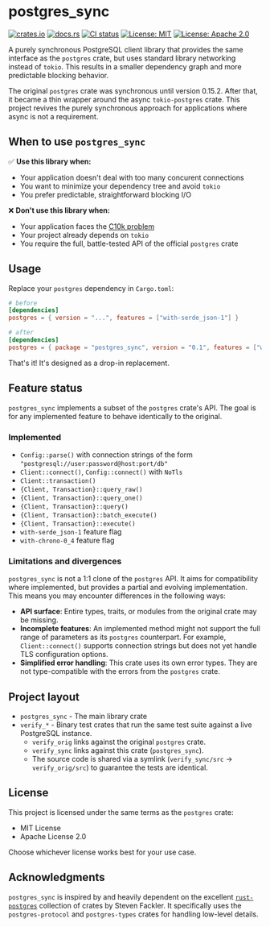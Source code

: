 # postgres_sync

[![crates.io](https://img.shields.io/crates/v/postgres_sync.svg)](https://crates.io/crates/postgres_sync)
[![docs.rs](https://img.shields.io/docsrs/postgres_sync/latest)](https://docs.rs/postgres_sync)
[![CI status](https://github.com/Vlad-Shcherbina/postgres_sync/actions/workflows/ci.yml/badge.svg?branch=main)](https://github.com/Vlad-Shcherbina/postgres_sync/actions/workflows/ci.yml)
[![License: MIT](https://img.shields.io/badge/License-MIT-yellow.svg)](https://opensource.org/licenses/MIT)
[![License: Apache 2.0](https://img.shields.io/badge/License-Apache%202.0-blue.svg)](https://opensource.org/licenses/Apache-2.0)

A purely synchronous PostgreSQL client library that provides the same interface as the `postgres` crate,
but uses standard library networking instead of `tokio`.
This results in a smaller dependency graph and more predictable blocking behavior.

The original `postgres` crate was synchronous until version 0.15.2.
After that, it became a thin wrapper around the async `tokio-postgres` crate.
This project revives the purely synchronous approach for applications where async is not a requirement.

## When to use `postgres_sync`

✅ **Use this library when:**
- Your application doesn't deal with too many concurent connections
- You want to minimize your dependency tree and avoid `tokio`
- You prefer predictable, straightforward blocking I/O

❌ **Don't use this library when:**
- Your application faces the [C10k problem](https://en.wikipedia.org/wiki/C10k_problem)
- Your project already depends on `tokio`
- You require the full, battle-tested API of the official `postgres` crate

## Usage

Replace your `postgres` dependency in `Cargo.toml`:

```toml
# before
[dependencies]
postgres = { version = "...", features = ["with-serde_json-1"] }

# after
[dependencies]
postgres = { package = "postgres_sync", version = "0.1", features = ["with-serde_json-1"] }
```

That's it! It's designed as a drop-in replacement.

## Feature status

`postgres_sync` implements a subset of the `postgres` crate's API.
The goal is for any implemented feature to behave identically to the original.

### Implemented

- `Config::parse()` with connection strings of the form `"postgresql://user:password@host:port/db"`
- `Client::connect()`, `Config::connect()` with `NoTls`
- `Client::transaction()`
- `{Client, Transaction}::query_raw()`
- `{Client, Transaction}::query_one()`
- `{Client, Transaction}::query()`
- `{Client, Transaction}::batch_execute()`
- `{Client, Transaction}::execute()`
- `with-serde_json-1` feature flag
- `with-chrono-0_4` feature flag

### Limitations and divergences

`postgres_sync` is not a 1:1 clone of the `postgres` API.
It aims for compatibility where implemented, but provides a partial and evolving implementation.
This means you may encounter differences in the following ways:

- **API surface**: Entire types, traits, or modules from the original crate may be missing.
- **Incomplete features**: An implemented method might not support the full range of parameters as its `postgres` counterpart.
  For example, `Client::connect()` supports connection strings but does not yet handle TLS configuration options.
- **Simplified error handling**: This crate uses its own error types. They are not type-compatible with the errors from the `postgres` crate.

## Project layout

- `postgres_sync` - The main library crate
- `verify_*` - Binary test crates that run the same test suite against a live PostgreSQL instance.
  - `verify_orig` links against the original `postgres` crate.
  - `verify_sync` links against this crate (`postgres_sync`).
  - The source code is shared via a symlink (`verify_sync/src` -> `verify_orig/src`) to guarantee the tests are identical.

## License

This project is licensed under the same terms as the `postgres` crate:
- MIT License
- Apache License 2.0

Choose whichever license works best for your use case.

## Acknowledgments

`postgres_sync` is inspired by and heavily dependent on the excellent [`rust-postgres`](https://github.com/sfackler/rust-postgres) collection of crates by Steven Fackler.
It specifically uses the `postgres-protocol` and `postgres-types` crates for handling low-level details.
